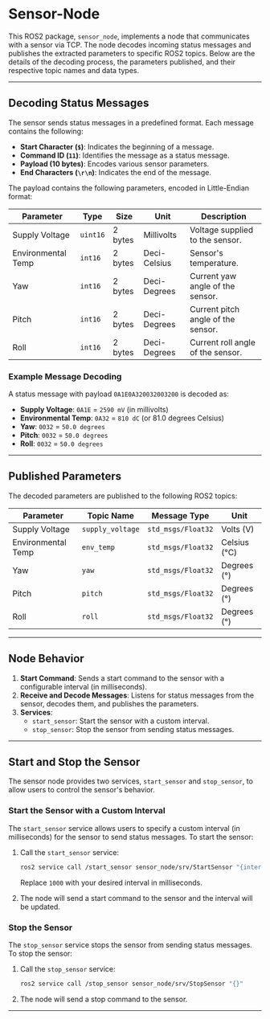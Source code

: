# Sensor-Node

This ROS2 package, `sensor_node`, implements a node that communicates with a sensor via TCP. The node decodes incoming status messages and publishes the extracted parameters to specific ROS2 topics. Below are the details of the decoding process, the parameters published, and their respective topic names and data types.

---

## **Decoding Status Messages**

The sensor sends status messages in a predefined format. Each message contains the following:

- **Start Character (`$`)**: Indicates the beginning of a message.
- **Command ID (`11`)**: Identifies the message as a status message.
- **Payload (10 bytes)**: Encodes various sensor parameters.
- **End Characters (`\r\n`)**: Indicates the end of the message.

The payload contains the following parameters, encoded in Little-Endian format:

| Parameter          | Type     | Size  | Unit             | Description                        |
|--------------------|----------|-------|------------------|------------------------------------|
| Supply Voltage     | `uint16` | 2 bytes | Millivolts        | Voltage supplied to the sensor.    |
| Environmental Temp | `int16`  | 2 bytes | Deci-Celsius      | Sensor's temperature.              |
| Yaw                | `int16`  | 2 bytes | Deci-Degrees      | Current yaw angle of the sensor.   |
| Pitch              | `int16`  | 2 bytes | Deci-Degrees      | Current pitch angle of the sensor. |
| Roll               | `int16`  | 2 bytes | Deci-Degrees      | Current roll angle of the sensor.  |

### **Example Message Decoding**

A status message with payload `0A1E0A320032003200` is decoded as:
- **Supply Voltage**: `0A1E` = `2590 mV` (in millivolts)
- **Environmental Temp**: `0A32` = `810 dC` (or 81.0 degrees Celsius)
- **Yaw**: `0032` = `50.0 degrees`
- **Pitch**: `0032` = `50.0 degrees`
- **Roll**: `0032` = `50.0 degrees`

---

## **Published Parameters**

The decoded parameters are published to the following ROS2 topics:

| **Parameter**        | **Topic Name**     | **Message Type** | **Unit**         |
|----------------------|--------------------|------------------|------------------|
| Supply Voltage       | `supply_voltage`  | `std_msgs/Float32` | Volts (V)       |
| Environmental Temp   | `env_temp`        | `std_msgs/Float32` | Celsius (°C)    |
| Yaw                  | `yaw`             | `std_msgs/Float32` | Degrees (°)     |
| Pitch                | `pitch`           | `std_msgs/Float32` | Degrees (°)     |
| Roll                 | `roll`            | `std_msgs/Float32` | Degrees (°)     |

---

## **Node Behavior**

1. **Start Command**: Sends a start command to the sensor with a configurable interval (in milliseconds).
2. **Receive and Decode Messages**: Listens for status messages from the sensor, decodes them, and publishes the parameters.
3. **Services**:
   - `start_sensor`: Start the sensor with a custom interval.
   - `stop_sensor`: Stop the sensor from sending status messages.

---

## **Start and Stop the Sensor**

The sensor node provides two services, `start_sensor` and `stop_sensor`, to allow users to control the sensor's behavior.

### **Start the Sensor with a Custom Interval**
The `start_sensor` service allows users to specify a custom interval (in milliseconds) for the sensor to send status messages. To start the sensor:

1. Call the `start_sensor` service:
   ```bash
   ros2 service call /start_sensor sensor_node/srv/StartSensor "{interval: 1000}"
   ```
   Replace `1000` with your desired interval in milliseconds.

2. The node will send a start command to the sensor and the interval will be updated.

### **Stop the Sensor**
The `stop_sensor` service stops the sensor from sending status messages. To stop the sensor:

1. Call the `stop_sensor` service:
   ```bash
   ros2 service call /stop_sensor sensor_node/srv/StopSensor "{}"
   ```

2. The node will send a stop command to the sensor.

---
